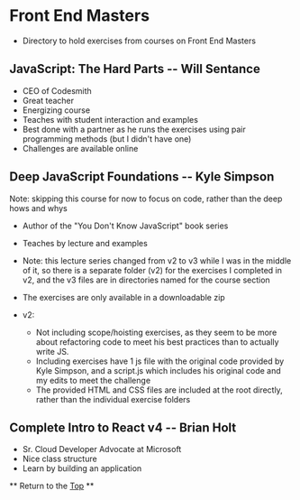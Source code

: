 # Front End Masters
[p]: #project

- Directory to hold exercises from courses on Front End Masters

## JavaScript: The Hard Parts -- Will Sentance

- CEO of Codesmith
- Great teacher
- Energizing course
- Teaches with student interaction and examples
- Best done with a partner as he runs the exercises using pair programming methods (but I didn't have one)
- Challenges are available online

## Deep JavaScript Foundations -- Kyle Simpson

Note: skipping this course for now to focus on code, rather than the deep hows and whys

- Author of the "You Don't Know JavaScript" book series
- Teaches by lecture and examples
- Note: this lecture series changed from v2 to v3 while I was in the middle of it, so there is a separate folder (v2) for the exercises I completed in v2, and the v3 files are in directories named for the course section
- The exercises are only available in a downloadable zip

- v2:
    - Not including scope/hoisting exercises, as they seem to be more about refactoring code to meet his best practices than to actually write JS.
    - Including exercises have 1 js file with the original code provided by Kyle Simpson, and a script.js which includes his original code and my edits to meet the challenge
    - The provided HTML and CSS files are included at the root directly, rather than the individual exercise folders

## Complete Intro to React v4 -- Brian Holt

- Sr. Cloud Developer Advocate at Microsoft
- Nice class structure
- Learn by building an application


** Return to the [Top][p] ** 